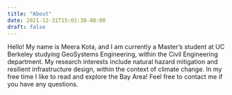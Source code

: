 ```yaml
---
title: "About"
date: 2021-12-31T15:01:38-08:00
draft: false
---
```


Hello! My name is Meera Kota, and I am currently a Master’s student at UC Berkeley studying GeoSystems Engineering, within the Civil Engineering department. My research interests include natural hazard mitigation and resilient infrastructure design, within the context of climate change. In my free time I like to read and explore the Bay Area! Feel free to contact me if you have any questions.
